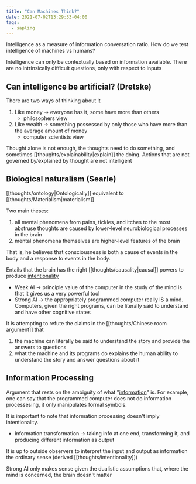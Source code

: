```yaml
---
title: "Can Machines Think?"
date: 2021-07-02T13:29:33-04:00
tags:
  - sapling
---
```


Intelligence as a measure of information conversation ratio. How do we test intelligence of machines vs humans?

Intelligence can only be contextually based on information available. There are no intrinsically difficult questions, only with respect to inputs

## Can intelligence be artificial? (Dretske)

There are two ways of thinking about it

1. Like money → everyone has it, some have more than others
   - philosophers view
2. Like wealth → something possessed by only those who have more than the average amount of money
   - computer scientists view

Thought alone is not enough, the thoughts need to do something, and sometimes [[thoughts/explainability|explain]] the doing. Actions that are not governed by/explained by thought are not intelligent

## Biological naturalism (Searle)

[[thoughts/ontology|Ontologically]] equivalent to [[thoughts/Materialism|materialism]]

Two main theses:

1.  all mental phenomena from pains, tickles, and itches to the most abstruse thoughts are caused by lower-level neurobiological processes in the brain
2.  mental phenomena themselves are higher-level features of the brain

That is, he believes that consciousness is both a cause of events in the body and a response to events in the body.

Entails that the brain has the right [[thoughts/causality|causal]] powers to produce [intentionality](thoughts/intentionality.md)

- Weak AI → principle value of the computer in the study of the mind is that it gives us a very powerful tool
- Strong AI → the appropriately programmed computer really IS a mind. Computers, given the right programs, can be literally said to understand and have other cognitive states

It is attempting to refute the claims in the [[thoughts/Chinese room argument]] that

1.  the machine can literally be said to understand the story and provide the answers to questions
2.  what the machine and its programs do explains the human ability to understand the story and answer questions about it

## Information Processing

Argument that rests on the ambiguity of what "[information](thoughts/information.md)" is. For example, one can say that the programmed computer does not do information processesing, it only manipulates formal symbols.

It is important to note that information processing doesn't imply intentionality.

- information transformation → taking info at one end, transforming it, and producing different information as output

It is up to outside observers to interpret the input and output as information the ordinary sense (derived [[thoughts/intentionality]])

Strong AI only makes sense given the dualistic assumptions that, where the mind is concerned, the brain doesn't matter
